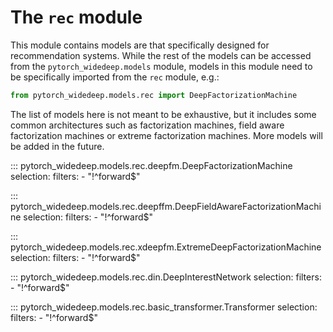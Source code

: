 # The ``rec`` module

This module contains models are that specifically designed for recommendation systems.
While the rest of the models can be accessed from the ``pytorch_widedeep.models`` module, models
in this module need to be specifically imported from the ``rec`` module, e.g.:

```python
from pytorch_widedeep.models.rec import DeepFactorizationMachine
```

The list of models here is not meant to be exhaustive, but it includes some
common architectures such as factorization machines, field aware
factorization machines or extreme factorization machines. More models will be
added in the future.

::: pytorch_widedeep.models.rec.deepfm.DeepFactorizationMachine
    selection:
        filters:
            - "!^forward$"


::: pytorch_widedeep.models.rec.deepffm.DeepFieldAwareFactorizationMachine
    selection:
        filters:
            - "!^forward$"


::: pytorch_widedeep.models.rec.xdeepfm.ExtremeDeepFactorizationMachine
    selection:
        filters:
            - "!^forward$"


::: pytorch_widedeep.models.rec.din.DeepInterestNetwork
    selection:
        filters:
            - "!^forward$"

::: pytorch_widedeep.models.rec.basic_transformer.Transformer
    selection:
        filters:
            - "!^forward$"
